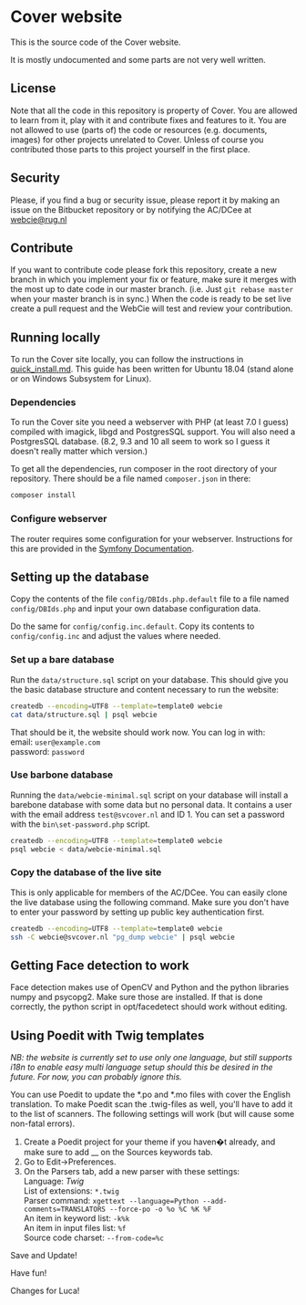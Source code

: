 # Cover website
This is the source code of the Cover website.

It is mostly undocumented and some parts are not very well written.

## License
Note that all the code in this repository is property of Cover. You are allowed to learn from it, play with it and contribute fixes and features to it. You are not allowed to use (parts of) the code or resources (e.g. documents, images) for other projects unrelated to Cover. Unless of course you contributed those parts to this project yourself in the first place.

## Security
Please, if you find a bug or security issue, please report it by making an issue on the Bitbucket repository or by notifying the AC/DCee at webcie@rug.nl

## Contribute
If you want to contribute code please fork this repository, create a new branch in which you implement your fix or feature, make sure it merges with the most up to date code in our master branch. (i.e. Just `git rebase master` when your master branch is in sync.) When the code is ready to be set live create a pull request and the WebCie will test and review your contribution.

## Running locally

To run the Cover site locally, you can follow the instructions in [quick_install.md](quick_install.md). This guide has been written for Ubuntu 18.04 (stand alone or on Windows Subsystem for Linux).

### Dependencies
To run the Cover site you need a webserver with PHP (at least 7.0 I guess) compiled with imagick, libgd and PostgresSQL support. You will also need a PostgresSQL database. (8.2, 9.3 and 10 all seem to work so I guess it doesn't really matter which version.)

To get all the dependencies, run composer in the root directory of your repository. There should be a file named `composer.json` in there:

```bash
composer install
```
### Configure webserver
The router requires some configuration for your webserver. Instructions for this are provided in the [Symfony Documentation](https://symfony.com/doc/current/setup/web_server_configuration.html0).

## Setting up the database
Copy the contents of the file `config/DBIds.php.default` file to a file named `config/DBIds.php` and input your own database configuration data.

Do the same for `config/config.inc.default`. Copy its contents to `config/config.inc` and adjust the values where needed.

### Set up a bare database
Run the `data/structure.sql` script on your database. This should give you the basic database structure and content necessary to run the website:

```bash
createdb --encoding=UTF8 --template=template0 webcie 
cat data/structure.sql | psql webcie
```

That should be it, the website should work now. You can log in with:  
email: `user@example.com`  
password: `password`

### Use barbone database
Running the `data/webcie-minimal.sql` script on your database will install a barebone database with some data but no personal data. It contains a user with the email address `test@svcover.nl` and ID 1. You can set a password with the `bin\set-password.php` script.

```bash
createdb --encoding=UTF8 --template=template0 webcie 
psql webcie < data/webcie-minimal.sql
```

### Copy the database of the live site
This is only applicable for members of the AC/DCee. You can easily clone the live database using the following command. Make sure you don't have to enter your password by setting up public key authentication first.

```bash
createdb --encoding=UTF8 --template=template0 webcie 
ssh -C webcie@svcover.nl "pg_dump webcie" | psql webcie
```

## Getting Face detection to work
Face detection makes use of OpenCV and Python and the python libraries numpy and psycopg2. Make sure those are installed. If that is done correctly, the python script in opt/facedetect should work without editing.

## Using Poedit with Twig templates

*NB: the website is currently set to use only one language, but still supports i18n to enable easy multi language setup should this be desired in the future. For now, you can probably ignore this.*

You can use Poedit to update the \*.po and \*.mo files with cover the English translation. To make Poedit scan the .twig-files as well, you'll have to add it to the list of scanners. The following settings will work (but will cause some non-fatal errors).

1. Create a Poedit project for your theme if you haven�t already, and make sure to add __ on the Sources keywords tab.
2. Go to Edit->Preferences.
3. On the Parsers tab, add a new parser with these settings:  
   Language: *Twig*  
   List of extensions: ``*.twig``  
   Parser command: ``xgettext --language=Python --add-comments=TRANSLATORS --force-po -o %o %C %K %F``  
   An item in keyword list: ``-k%k``  
   An item in input files list: ``%f``  
   Source code charset: ``--from-code=%c``

Save and Update!

Have fun!

Changes for Luca!
